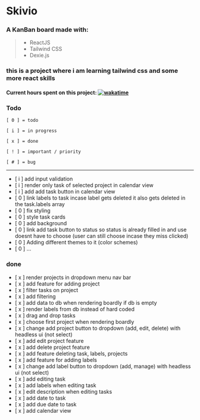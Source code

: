 # Skivio

### A KanBan board made with:

> - ReactJS
> - Tailwind CSS
> - Dexie.js

### this is a project where i am learning tailwind css and some more react skills

#### Current hours spent on this project: [![wakatime](https://wakatime.com/badge/user/86a552fc-d0f8-4683-b1f8-6319e690ff78/project/7d042cc3-169a-4aca-9c6f-e407b54df603.svg)](https://wakatime.com/badge/user/86a552fc-d0f8-4683-b1f8-6319e690ff78/project/7d042cc3-169a-4aca-9c6f-e407b54df603)

### Todo

`[ 0 ] = todo`

`[ i ] = in progress`

`[ x ] = done`

`[ ! ] = important / priority`

`[ # ] = bug`

---

- [ i ] add input validation
- [ i ] render only task of selected project in calendar view
- [ i ] add add task button in calendar view
- [ 0 ] link labels to task incase label gets deleted it also gets deleted in the task.labels array
- [ 0 ] fix styling
- [ 0 ] style task cards
- [ 0 ] add background
- [ 0 ] link add task button to status so status is already filled in and use doesnt have to choose (user can still choose incase they miss clicked)
- [ 0 ] Adding different themes to it (color schemes)
- [ 0 ] ...

### done

- [ x ] render projects in dropdown menu nav bar
- [ x ] add feature for adding project
- [ x ] filter tasks on project
- [ x ] add filtering
- [ x ] add data to db when rendering boardly if db is empty
- [ x ] render labels from db instead of hard coded
- [ x ] drag and drop tasks
- [ x ] choose first project when rendering boardly
- [ x ] change add project button to dropdown (add, edit, delete) with headless ui (not select)
- [ x ] add edit project feature
- [ x ] add delete project feature
- [ x ] add feature deleting task, labels, projects
- [ x ] add feature for adding labels
- [ x ] change add label button to dropdown (add, manage) with headless ui (not select)
- [ x ] add editing task
- [ x ] add labels when editing task
- [ x ] edit description when editing tasks
- [ x ] add date to task
- [ x ] add due date to task
- [ x ] add calendar view
